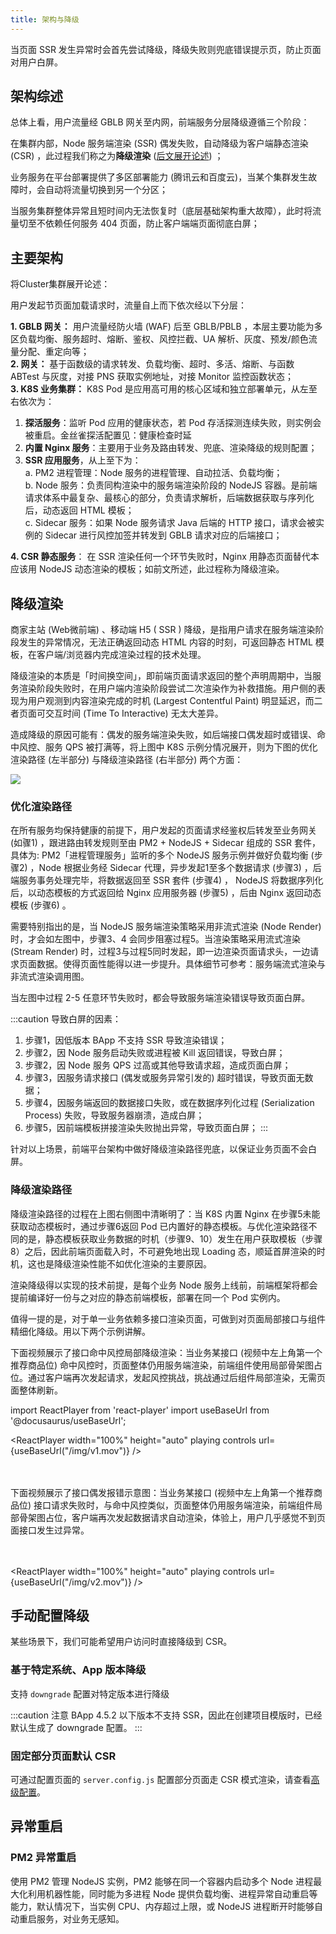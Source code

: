 ```yaml
---
title: 架构与降级
---
```

当页面 SSR 发生异常时会首先尝试降级，降级失败则兜底错误提示页，防止页面对用户白屏。

## 架构综述

总体上看，用户流量经 GBLB 网关至内网，前端服务分层降级遵循三个阶段：

在集群内部，Node 服务端渲染 (SSR) 偶发失败，自动降级为客户端静态渲染 (CSR) ，此过程我们称之为**降级渲染** ([后文展开论述](#降级渲染)) ；

业务服务在平台部署提供了多区部署能力 (腾讯云和百度云)，当某个集群发生故障时，会自动将流量切换到另一个分区；

当服务集群整体异常且短时间内无法恢复时（底层基础架构重大故障），此时将流量切至不依赖任何服务 404 页面，防止客户端端页面彻底白屏；

## 主要架构

将Cluster集群展开论述：

用户发起节页面加载请求时，流量自上而下依次经以下分层：

**1\. GBLB 网关：**
用户流量经防火墙 (WAF) 后至 GBLB/PBLB ，本层主要功能为多区负载均衡、服务超时、熔断、鉴权、风控拦截、UA 解析、灰度、预发/颜色流量分配、重定向等；<br />
**2\. 网关：**
基于函数级的请求转发、负载均衡、超时、多活、熔断、与函数 ABTest 与灰度，对接 PNS 获取实例地址，对接 Monitor 监控函数状态；<br />
**3\. K8S 业务集群：** K8S Pod 是应用高可用的核心区域和独立部署单元，从左至右依次为：
1. **探活服务**：监听 Pod 应用的健康状态，若 Pod 存活探测连续失败，则实例会被重启。金丝雀探活配置见：健康检查时延
2. **内置 Nginx 服务**：主要用于业务及路由转发、兜底、渲染降级的规则配置；
3. **SSR 应用服务**，从上至下为：<br />
  a. PM2 进程管理：Node 服务的进程管理、自动拉活、负载均衡；<br />
  b. Node 服务：负责同构渲染中的服务端渲染阶段的 NodeJS 容器。是前端请求体系中最复杂、最核心的部分，负责请求解析，后端数据获取与序列化后，动态返回 HTML 模板；<br />
  c. Sidecar 服务：如果 Node 服务请求 Java 后端的 HTTP 接口，请求会被实例的 Sidecar 进行风控加签并转发到 GBLB 请求对应的后端接口；<br />

**4\. CSR 静态服务**：
在 SSR 渲染任何一个环节失败时，Nginx 用静态页面替代本应该用 NodeJS 动态渲染的模板；如前文所述，此过程称为降级渲染。

## 降级渲染

商家主站 (Web微前端) 、移动端 H5 ( SSR ) 降级，是指用户请求在服务端渲染阶段发生的异常情况，无法正确返回动态 HTML 内容的时刻，可返回静态 HTML 模板，在客户端/浏览器内完成渲染过程的技术处理。

降级渲染的本质是「时间换空间」，即前端页面请求返回的整个声明周期中，当服务渲染阶段失败时，在用户端内渲染阶段尝试二次渲染作为补救措施。用户侧的表现为用户观测到内容渲染完成的时机 (Largest Contentful Paint) 明显延迟，而二者页面可交互时间 (Time To Interactive) 无太大差异。

造成降级的原因可能有：偶发的服务端渲染失败，如后端接口偶发超时或错误、命中风控、服务 QPS 被打满等，将上图中 K8S 示例分情况展开，则为下图的优化渲染路径 (左半部分) 与降级渲染路径 (右半部分) 两个方面：

![](../../static/img/c3.png)

### 优化渲染路径

在所有服务均保持健康的前提下，用户发起的页面请求经鉴权后转发至业务网关 (如骤1) ，跟进路由转发规则至由 PM2 + NodeJS + Sidecar 组成的 SSR 套件，具体为: PM2「进程管理服务」监听的多个 NodeJS 服务示例并做好负载均衡 (步骤2) ，Node 根据业务经 Sidecar 代理，异步发起1至多个数据请求 (步骤3) ，后端服务事务处理完毕，将数据返回至 SSR 套件 (步骤4) ， NodeJS 将数据序列化后，以动态模板的方式返回给 Nginx 应用服务器 (步骤5) ，后由 Nginx 返回动态模板 (步骤6) 。

需要特别指出的是，当 NodeJS 服务端渲染策略采用非流式渲染 (Node Render) 时，才会如左图中，步骤3、4 会同步阻塞过程5。当渲染策略采用流式渲染 (Stream Render) 时，过程3与过程5同时发起，即一边渲染页面请求头，一边请求页面数据。使得页面性能得以进一步提升。具体细节可参考：服务端流式渲染与非流式渲染调用图。

当左图中过程 2-5 任意环节失败时，都会导致服务端渲染错误导致页面白屏。

:::caution 导致白屏的因素：
1. 步骤1，因低版本 BApp 不支持 SSR 导致渲染错误；
2. 步骤2，因 Node 服务启动失败或进程被 Kill 返回错误，导致白屏；
3. 步骤2，因 Node 服务 QPS 过高或其他导致请求超，造成页面白屏；
4. 步骤3，因服务请求接口 (偶发或服务异常引发的) 超时错误，导致页面无数据；
6. 步骤4，因服务端返回的数据接口失败，或在数据序列化过程 (Serialization Process) 失败，导致服务器崩溃，造成白屏；
7. 步骤5，因前端模板拼接渲染失败抛出异常，导致页面白屏；
:::

针对以上场景，前端平台架构中做好降级渲染路径兜底，以保证业务页面不会白屏。

### 降级渲染路径

降级渲染路径的过程在上图右侧图中清晰明了：当 K8S 内置 Nginx 在步骤5未能获取动态模板时，通过步骤6返回 Pod 已内置好的静态模板。与优化渲染路径不同的是，静态模板获取业务数据的时机（步骤9、10）发生在用户获取模板（步骤8）之后，因此前端页面载入时，不可避免地出现 Loading 态，顺延首屏渲染的时机，这也是降级渲染性能不如优化渲染的主要原因。

渲染降级得以实现的技术前提，是每个业务 Node 服务上线前，前端框架将都会提前编译好一份与之对应的静态前端模板，部署在同一个 Pod 实例内。

值得一提的是，对于单一业务依赖多接口渲染页面，可做到对页面局部接口与组件精细化降级。用以下两个示例讲解。

下面视频展示了接口命中风控局部降级渲染：当业务某接口 (视频中左上角第一个推荐商品位) 命中风控时，页面整体仍用服务端渲染，前端组件使用局部骨架图占位。通过客户端再次发起请求，发起风控挑战，挑战通过后组件局部渲染，无需页面整体刷新。

import ReactPlayer from 'react-player'
import useBaseUrl from '@docusaurus/useBaseUrl';

<ReactPlayer width="100%" height="auto" playing controls url={useBaseUrl("/img/v1.mov")} />

<br /><br />
下面视频展示了接口偶发报错示意图：当业务某接口 (视频中左上角第一个推荐商品位) 接口请求失败时，与命中风控类似，页面整体仍用服务端渲染，前端组件局部骨架图占位，客户端再次发起数据请求自动渲染，体验上，用户几乎感觉不到页面接口发生过异常。

<br /><br />
<ReactPlayer width="100%" height="auto"  playing controls url={useBaseUrl("/img/v2.mov")} />

## 手动配置降级

某些场景下，我们可能希望用户访问时直接降级到 CSR。

### 基于特定系统、App 版本降级

支持 `downgrade` 配置对特定版本进行降级

:::caution 注意
BApp 4.5.2 以下版本不支持 SSR，因此在创建项目模版时，已经默认生成了 downgrade 配置。
:::

### 固定部分页面默认 CSR

可通过配置页面的 `server.config.js` 配置部分页面走 CSR 模式渲染，请查看[高级配置](/docs/advance/config#serverconfigjs)。

## 异常重启

### PM2 异常重启

使用 PM2 管理 NodeJS 实例，PM2 能够在同一个容器内启动多个 Node 进程最大化利用机器性能，同时能为多进程 Node 提供负载均衡、进程异常自动重启等能力，默认情况下，当实例 CPU、内存超过上限，或 NodeJS 进程断开时能够自动重启服务，对业务无感知。
